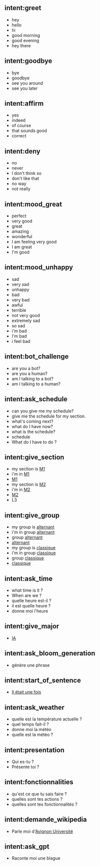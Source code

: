 ## intent:greet
- hey
- hello
- hi
- good morning
- good evening
- hey there

## intent:goodbye
- bye
- goodbye
- see you around
- see you later

## intent:affirm
- yes
- indeed
- of course
- that sounds good
- correct

## intent:deny
- no
- never
- I don't think so
- don't like that
- no way
- not really

## intent:mood_great
- perfect
- very good
- great
- amazing
- wonderful
- I am feeling very good
- I am great
- I'm good

## intent:mood_unhappy
- sad
- very sad
- unhappy
- bad
- very bad
- awful
- terrible
- not very good
- extremely sad
- so sad
- i'm bad
- I'm bad
- i feel bad

## intent:bot_challenge
- are you a bot?
- are you a human?
- am I talking to a bot?
- am I talking to a human?

## intent:ask_schedule
- can you give me my schedule?
- give me the schedule for my section.
- what's coming next?
- what do I have now?
- what is the schedule?
- schedule
- What do I have to do ?

## intent:give_section
- my section is [M1](section)
- i'm in [M1](section)
- [M1](section)
- my section is [M2](section)
- i'm in [M2](section)
- [M2](section)
- L3

## intent:give_group
- my group is [alternant](group)
- i'm in group [alternant](group)
- group [alternant](group)
- [alternant](group)
- my group is [classique](group)
- i'm in group [classique](group)
- group [classique](group)
- [classique](group)

## intent:ask_time
- what time is it ?
- When are we ?
- quelle heure est-il ?
- il est quelle heure ?
- donne moi l'heure

## intent:give_major
- [IA](section)

## intent:ask_bloom_generation
- génère une phrase

## intent:start_of_sentence
- [Il était une fois](start_of_sentence_entity)

## intent:ask_weather
- quelle est la température actuelle ?
- quel temps fait-il ?
- donne moi la météo
- quelle est la météo ?

## intent:presentation
- Qui es-tu ?
- Présente toi ?

## intent:fonctionnalities
- qu'est ce que tu sais faire ?
- quelles sont tes actions ?
- quelles sont tes fonctionnalités ?

## intent:demande_wikipedia
- Parle moi d'[Avignon Université](demande_wiki)

## intent:ask_gpt
- Raconte moi une blague